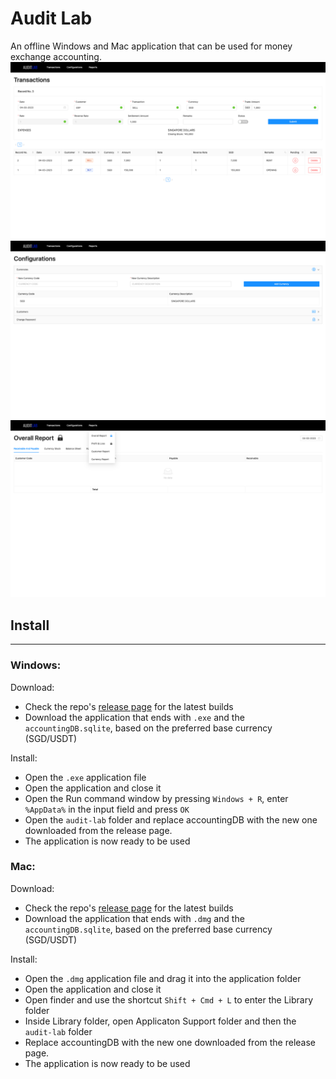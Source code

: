 # Audit Lab

An offline Windows and Mac application that can be used for money exchange accounting.
![Home Page Screenshot](./Screenshots/Home.png)
![Config Page Screenshot](./Screenshots/Configurations.png)
![Reports Page Screenshot](./Screenshots/Reports.png)

## Install
---

### Windows:
Download:
* Check the repo's [release page](https://github.com/Rizavur/audit-lab/releases) for the latest builds
* Download the application that ends with `.exe` and the `accountingDB.sqlite`, based on the preferred base currency (SGD/USDT)
  
Install:
* Open the `.exe` application file
* Open the application and close it
* Open the Run command window by pressing `Windows + R`, enter `%AppData%` in the input field and press `OK`
* Open the `audit-lab` folder and replace accountingDB with the new one downloaded from the release page.
* The application is now ready to be used

### Mac:
Download:
* Check the repo's [release page](https://github.com/Rizavur/audit-lab/releases) for the latest builds
* Download the application that ends with `.dmg` and the `accountingDB.sqlite`, based on the preferred base currency (SGD/USDT)

Install:
* Open the `.dmg` application file and drag it into the application folder
* Open the application and close it
* Open finder and use the shortcut `Shift + Cmd + L` to enter the Library folder
* Inside Library folder, open Applicaton Support folder and then the `audit-lab` folder
* Replace accountingDB with the new one downloaded from the release page.
* The application is now ready to be used
